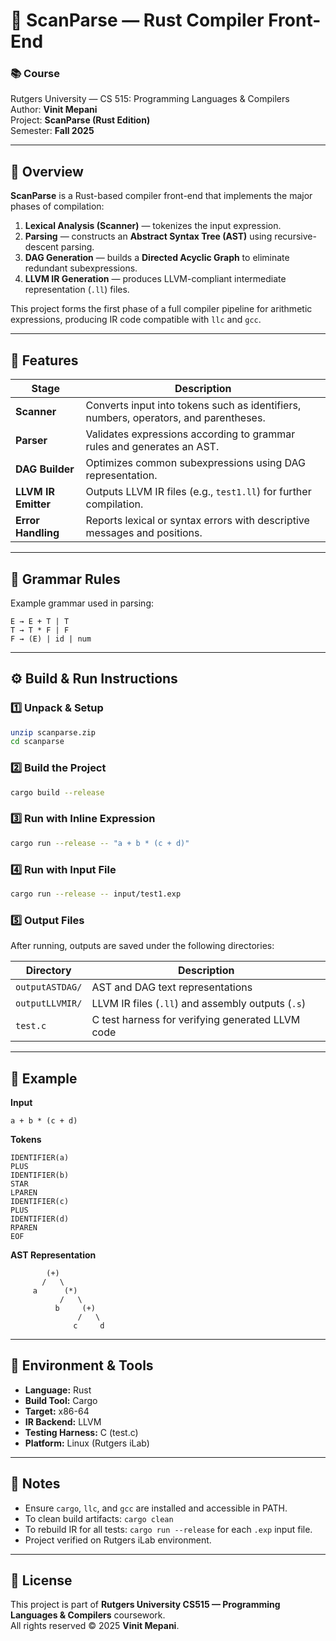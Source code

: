 # 🧩 ScanParse — Rust Compiler Front-End

### 📚 Course
Rutgers University — CS 515: Programming Languages & Compilers  
Author: **Vinit Mepani**  
Project: **ScanParse (Rust Edition)**  
Semester: **Fall 2025**

---

## 🚀 Overview
**ScanParse** is a Rust-based compiler front-end that implements the major phases of compilation:
1. **Lexical Analysis (Scanner)** — tokenizes the input expression.  
2. **Parsing** — constructs an **Abstract Syntax Tree (AST)** using recursive-descent parsing.  
3. **DAG Generation** — builds a **Directed Acyclic Graph** to eliminate redundant subexpressions.  
4. **LLVM IR Generation** — produces LLVM-compliant intermediate representation (`.ll`) files.  

This project forms the first phase of a full compiler pipeline for arithmetic expressions, producing IR code compatible with `llc` and `gcc`.

---

## 🧠 Features

| Stage | Description |
|--------|-------------|
| **Scanner** | Converts input into tokens such as identifiers, numbers, operators, and parentheses. |
| **Parser** | Validates expressions according to grammar rules and generates an AST. |
| **DAG Builder** | Optimizes common subexpressions using DAG representation. |
| **LLVM IR Emitter** | Outputs LLVM IR files (e.g., `test1.ll`) for further compilation. |
| **Error Handling** | Reports lexical or syntax errors with descriptive messages and positions. |

---

## 🧩 Grammar Rules

Example grammar used in parsing:

```
E → E + T | T
T → T * F | F
F → (E) | id | num
```

---

## ⚙️ Build & Run Instructions

### 1️⃣ Unpack & Setup
```bash
unzip scanparse.zip
cd scanparse
```

### 2️⃣ Build the Project
```bash
cargo build --release
```

### 3️⃣ Run with Inline Expression
```bash
cargo run --release -- "a + b * (c + d)"
```

### 4️⃣ Run with Input File
```bash
cargo run --release -- input/test1.exp
```

### 5️⃣ Output Files
After running, outputs are saved under the following directories:

| Directory | Description |
|------------|-------------|
| `outputASTDAG/` | AST and DAG text representations |
| `outputLLVMIR/` | LLVM IR files (`.ll`) and assembly outputs (`.s`) |
| `test.c` | C test harness for verifying generated LLVM code |

---

## 🧪 Example

**Input**
```
a + b * (c + d)
```

**Tokens**
```
IDENTIFIER(a)
PLUS
IDENTIFIER(b)
STAR
LPAREN
IDENTIFIER(c)
PLUS
IDENTIFIER(d)
RPAREN
EOF
```

**AST Representation**
```
        (+)
       /   \
     a      (*)
           /   \
          b     (+)
               /   \
              c     d
```

---

## 🧰 Environment & Tools
- **Language:** Rust  
- **Build Tool:** Cargo  
- **Target:** x86-64  
- **IR Backend:** LLVM  
- **Testing Harness:** C (test.c)  
- **Platform:** Linux (Rutgers iLab)  

---

## 🧾 Notes
- Ensure `cargo`, `llc`, and `gcc` are installed and accessible in PATH.  
- To clean build artifacts: `cargo clean`  
- To rebuild IR for all tests: `cargo run --release` for each `.exp` input file.  
- Project verified on Rutgers iLab environment.

---

## 📜 License
This project is part of **Rutgers University CS515 — Programming Languages & Compilers** coursework.  
All rights reserved © 2025 **Vinit Mepani**.
